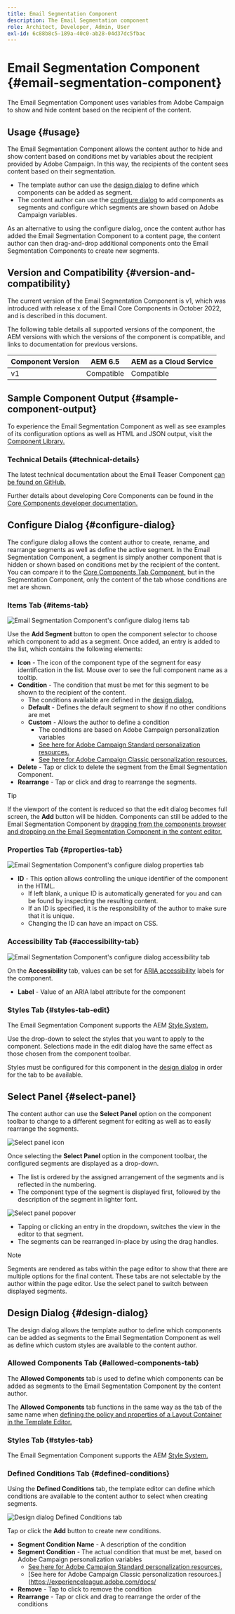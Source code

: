 ```yaml
---
title: Email Segmentation Component
description: The Email Segmentation component
role: Architect, Developer, Admin, User
exl-id: 6c88b8c5-189a-40c0-ab28-04d37dc5fbac
---
```


# Email Segmentation Component {#email-segmentation-component}

The Email Segmentation Component uses variables from Adobe Campaign to show and hide content based on the recipient of the content.

## Usage {#usage}

The Email Segmentation Component allows the content author to hide and show content based on conditions met by variables about the recipient provided by Adobe Campaign. In this way, the recipients of the content sees content based on their segmentation.

* The template author can use the [design dialog](#design-dialog) to define which components can be added as segment.
* The content author can use the [configure dialog](#configure-dialog) to add components as segments and configure which segments are shown based on Adobe Campaign variables.

As an alternative to using the configure dialog, once the content author has added the Email Segmentation Component to a content page, the content author can then drag-and-drop additional components onto the Email Segmentation Components to create new segments.

## Version and Compatibility {#version-and-compatibility}

The current version of the Email Segmentation Component is v1, which was introduced with release x of the Email Core Components in October 2022, and is described in this document.  
  
The following table details all supported versions of the component, the AEM versions with which the versions of the component is compatible, and links to documentation for previous versions.

|Component Version |AEM 6.5 |AEM as a Cloud Service|
|---|---|---|
|v1 |Compatible | Compatible|

## Sample Component Output {#sample-component-output}

To experience the Email Segmentation Component as well as see examples of its configuration options as well as HTML and JSON output, visit the [Component Library.](https://adobe.com/go/aem_cmp_library_email_segmentation)

### Technical Details {#technical-details}

The latest technical documentation about the Email Teaser Component [can be found on GitHub.](https://adobe.com/go/aem_cmp_tech_email_segmentation_v1)

Further details about developing Core Components can be found in the [Core Components developer documentation.](/help/developing/overview.md)

## Configure Dialog {#configure-dialog}

The configure dialog allows the content author to create, rename, and rearrange segments as well as define the active segment. In the Email Segmentation Component, a segment is simply another component that is hidden or shown based on conditions met by the recipient of the content. You can compare it to the [Core Components Tab Component,](/help/components/tabs.md) but in the Segmentation Component, only the content of the tab whose conditions are met are shown.

### Items Tab {#items-tab}

![Email Segmentation Component's configure dialog items tab](/help/email/assets/email-segmentation-configure-items.png)

Use the **Add Segment** button to open the component selector to choose which component to add as a segment. Once added, an entry is added to the list, which contains the following elements:

* **Icon** - The icon of the component type of the segment for easy identification in the list. Mouse over to see the full component name as a tooltip.
* **Condition** - The condition that must be met for this segment to be shown to the recipient of the content.
  * The conditions available are defined in the [design dialog.](#design-dialog)
  * **Default** - Defines the default segment to show if no other conditions are met
  * **Custom** - Allows the author to define a condition
    * The conditions are based on Adobe Campaign personalization variables
    * [See here for Adobe Campaign Standard personalization resources.](https://experienceleague.adobe.com/docs/campaign-standard/using/designing-content/personalization.html?)
    * [See here for Adobe Campaign Classic personalization resources.](https://experienceleague.adobe.com/docs/campaign-classic/using/sending-messages/personalizing-deliveries/personalization-fields.html)
* **Delete** - Tap or click to delete the segment from the Email Segmentation Component.
* **Rearrange** - Tap or click and drag to rearrange the segments.

>[!TIP]
>
>If the viewport of the content is reduced so that the edit dialog becomes full screen, the **Add** button will be hidden. Components can still be added to the Email Segmentation Component by [dragging from the components browser and dropping on the Email Segmentation Component in the content editor.](https://experienceleague.adobe.com/docs/experience-manager-cloud-service/sites/authoring/fundamentals/editing-content.html#inserting-a-component)

### Properties Tab {#properties-tab}

![Email Segmentation Component's configure dialog properties tab](/help/email/assets/email-segmentation-configure-properties.png)

* **ID** - This option allows controlling the unique identifier of the component in the HTML.
  * If left blank, a unique ID is automatically generated for you and can be found by inspecting the resulting content.
  * If an ID is specified, it is the responsibility of the author to make sure that it is unique.
  * Changing the ID can have an impact on CSS.

### Accessibility Tab {#accessibility-tab}

![Email Segmentation Component's configure dialog accessibility tab](/help/email/assets/email-segmentation-configure-accessibility.png)

On the **Accessibility** tab, values can be set for [ARIA accessibility](https://www.w3.org/WAI/standards-guidelines/aria/) labels for the component.

* **Label** - Value of an ARIA label attribute for the component

### Styles Tab {#styles-tab-edit}

The Email Segmentation Component supports the AEM [Style System.](/help/get-started/authoring.md#component-styling)

Use the drop-down to select the styles that you want to apply to the component. Selections made in the edit dialog have the same effect as those chosen from the component toolbar.

Styles must be configured for this component in the [design dialog](#design-dialog) in order for the tab to be available.

## Select Panel {#select-panel}

The content author can use the **Select Panel** option on the component toolbar to change to a different segment for editing as well as to easily rearrange the segments.

![Select panel icon](/help/email/assets/select-panel-icon.png)

Once selecting the **Select Panel** option in the component toolbar, the configured segments are displayed as a drop-down.

* The list is ordered by the assigned arrangement of the segments and is reflected in the numbering.
* The component type of the segment is displayed first, followed by the description of the segment in lighter font.

![Select panel popover](/help/email/assets/select-panel-popover.png)

* Tapping or clicking an entry in the dropdown, switches the view in the editor to that segment.
* The segments can be rearranged in-place by using the drag handles.

>[!NOTE]
>
>Segments are rendered as tabs within the page editor to show that there are multiple options for the final content. These tabs are not selectable by the author within the page editor. Use the select panel to switch between displayed segments.

## Design Dialog {#design-dialog}

The design dialog allows the template author to define which components can be added as segments to the Email Segmentation Component as well as define which custom styles are available to the content author.

### Allowed Components Tab {#allowed-components-tab}

The **Allowed Components** tab is used to define which components can be added as segments to the Email Segmentation Component by the content author.

The **Allowed Components** tab functions in the same way as the tab of the same name when [defining the policy and properties of a Layout Container in the Template Editor.](https://experienceleague.adobe.com/docs/experience-manager-cloud-service/sites/authoring/features/templates.html)

### Styles Tab {#styles-tab}

The Email Segmentation Component supports the AEM [Style System.](/help/get-started/authoring.md#component-styling)

### Defined Conditions Tab {#defined-conditions}

Using the **Defined Conditions** tab, the template editor can define which conditions are available to the content author to select when creating segments.

![Design dialog Defined Conditions tab](/help/email/assets/email-segmentation-design-defined-conditions.png)

Tap or click the **Add** button to create new conditions.

* **Segment Condition Name** - A description of the condition
* **Segment Condition** - The actual condition that must be met, based on Adobe Campaign personalization variables
  * [See here for Adobe Campaign Standard personalization resources.](https://experienceleague.adobe.com/docs/campaign-standard/using/designing-content/personalization.html?)
  * [See here for Adobe Campaign Classic personalization resources.](https://experienceleague.adobe.com/docs/
* **Remove** - Tap to click to remove the condition
* **Rearrange** - Tap or click and drag to rearrange the order of the conditions
